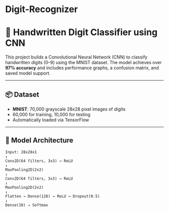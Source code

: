 # Digit-Recognizer

# 🧠 Handwritten Digit Classifier using CNN

This project builds a Convolutional Neural Network (CNN) to classify handwritten digits (0–9) using the MNIST dataset. The model achieves over **97% accuracy** and includes performance graphs, a confusion matrix, and saved model support.

---

## 📦 Dataset

- **MNIST**: 70,000 grayscale 28x28 pixel images of digits
- 60,000 for training, 10,000 for testing
- Automatically loaded via TensorFlow

---

## 🧱 Model Architecture

```text
Input: 28x28x1
↓
Conv2D(64 filters, 3x3) → ReLU
↓
MaxPooling2D(2x2) 
↓
Conv2D(64 filters, 3x3) → ReLU
↓
MaxPooling2D(2x2)
↓
Flatten → Dense(128) → ReLU → Dropout(0.5)
↓
Dense(10) → Softmax
